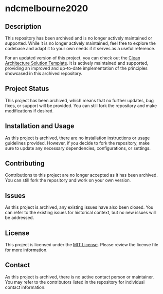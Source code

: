 # ndcmelbourne2020

## Description

This repository has been archived and is no longer actively maintained or supported. While it is no longer actively maintained, feel free to explore the codebase and adapt it to your own needs if it serves as a useful reference.

For an updated version of this project, you can check out the [Clean Architecture Solution Template](https://github.com/jasontaylordev/CleanArchitecture). It is actively maintained and supported, providing an improved and up-to-date implementation of the principles showcased in this archived repository.

## Project Status

This project has been archived, which means that no further updates, bug fixes, or support will be provided. You can still fork the repository and make modifications if desired.

## Installation and Usage

As this project is archived, there are no installation instructions or usage guidelines provided. However, if you decide to fork the repository, make sure to update any necessary dependencies, configurations, or settings.

## Contributing

Contributions to this project are no longer accepted as it has been archived. You can still fork the repository and work on your own version.

## Issues

As this project is archived, any existing issues have also been closed. You can refer to the existing issues for historical context, but no new issues will be addressed.

## License

This project is licensed under the [MIT License](LICENSE). Please review the license file for more information.

## Contact

As this project is archived, there is no active contact person or maintainer. You may refer to the contributors listed in the repository for individual contact information.
